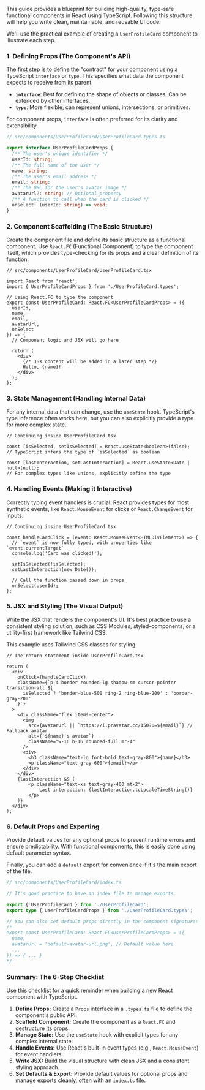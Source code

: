 This guide provides a blueprint for building high-quality, type-safe functional components in React using TypeScript. Following this structure will help you write clean, maintainable, and reusable UI code.

We'll use the practical example of creating a `UserProfileCard` component to illustrate each step.

### 1. Defining Props (The Component's API)

The first step is to define the "contract" for your component using a TypeScript `interface` or `type`. This specifies what data the component expects to receive from its parent.

- **`interface`**: Best for defining the shape of objects or classes. Can be extended by other interfaces.
- **`type`**: More flexible; can represent unions, intersections, or primitives.

For component props, `interface` is often preferred for its clarity and extensibility.

```ts
// src/components/UserProfileCard/UserProfileCard.types.ts

export interface UserProfileCardProps {
  /** The user's unique identifier */
  userId: string;
  /** The full name of the user */
  name: string;
  /** The user's email address */
  email: string;
  /** The URL for the user's avatar image */
  avatarUrl?: string; // Optional property
  /** A function to call when the card is clicked */
  onSelect: (userId: string) => void;
}
```

### 2. Component Scaffolding (The Basic Structure)

Create the component file and define its basic structure as a functional component. Use `React.FC` (Functional Component) to type the component itself, which provides type-checking for its props and a clear definition of its function.

```tsx
// src/components/UserProfileCard/UserProfileCard.tsx

import React from 'react';
import { UserProfileCardProps } from './UserProfileCard.types';

// Using React.FC to type the component
export const UserProfileCard: React.FC<UserProfileCardProps> = ({
  userId,
  name,
  email,
  avatarUrl,
  onSelect
}) => {
  // Component logic and JSX will go here
  
  return (
    <div>
      {/* JSX content will be added in a later step */}
      Hello, {name}!
    </div>
  );
};
```

### 3. State Management (Handling Internal Data)

For any internal data that can change, use the `useState` hook. TypeScript's type inference often works here, but you can also explicitly provide a type for more complex state.

```tsx
// Continuing inside UserProfileCard.tsx

const [isSelected, setIsSelected] = React.useState<boolean>(false);
// TypeScript infers the type of `isSelected` as boolean

const [lastInteraction, setLastInteraction] = React.useState<Date | null>(null);
// For complex types like unions, explicitly define the type
```

### 4. Handling Events (Making it Interactive)

Correctly typing event handlers is crucial. React provides types for most synthetic events, like `React.MouseEvent` for clicks or `React.ChangeEvent` for inputs.

```tsx
// Continuing inside UserProfileCard.tsx

const handleCardClick = (event: React.MouseEvent<HTMLDivElement>) => {
  // `event` is now fully typed, with properties like `event.currentTarget`
  console.log('Card was clicked!');
  
  setIsSelected(!isSelected);
  setLastInteraction(new Date());

  // Call the function passed down in props
  onSelect(userId);
};
```

### 5. JSX and Styling (The Visual Output)

Write the JSX that renders the component's UI. It's best practice to use a consistent styling solution, such as CSS Modules, styled-components, or a utility-first framework like Tailwind CSS.

This example uses Tailwind CSS classes for styling.

```tsx
// The return statement inside UserProfileCard.tsx

return (
  <div
    onClick={handleCardClick}
    className={`p-4 border rounded-lg shadow-sm cursor-pointer transition-all ${
      isSelected ? 'border-blue-500 ring-2 ring-blue-200' : 'border-gray-200'
    }`}
  >
    <div className="flex items-center">
      <img
        src={avatarUrl || `https://i.pravatar.cc/150?u=${email}`} // Fallback avatar
        alt={`${name}'s avatar`}
        className="w-16 h-16 rounded-full mr-4"
      />
      <div>
        <h3 className="text-lg font-bold text-gray-800">{name}</h3>
        <p className="text-gray-600">{email}</p>
      </div>
    </div>
    {lastInteraction && (
        <p className="text-xs text-gray-400 mt-2">
            Last interaction: {lastInteraction.toLocaleTimeString()}
        </p>
    )}
  </div>
);
```

### 6. Default Props and Exporting

Provide default values for any optional props to prevent runtime errors and ensure predictability. With functional components, this is easily done using default parameter syntax.

Finally, you can add a `default` export for convenience if it's the main export of the file.

```ts
// src/components/UserProfileCard/index.ts

// It's good practice to have an index file to manage exports

export { UserProfileCard } from './UserProfileCard';
export type { UserProfileCardProps } from './UserProfileCard.types';

// You can also set default props directly in the component signature:
/*
export const UserProfileCard: React.FC<UserProfileCardProps> = ({
  name,
  avatarUrl = 'default-avatar-url.png', // Default value here
  ...
}) => { ... }
*/
```

### Summary: The 6-Step Checklist

Use this checklist for a quick reminder when building a new React component with TypeScript.

1. **Define Props:** Create a `Props` interface in a `.types.ts` file to define the component's public API.
2. **Scaffold Component:** Create the component as a `React.FC` and destructure its props.
3. **Manage State:** Use the `useState` hook with explicit types for any complex internal state.
4. **Handle Events:** Use React's built-in event types (e.g., `React.MouseEvent`) for event handlers.
5. **Write JSX:** Build the visual structure with clean JSX and a consistent styling approach.
6. **Set Defaults & Export:** Provide default values for optional props and manage exports cleanly, often with an `index.ts` file.